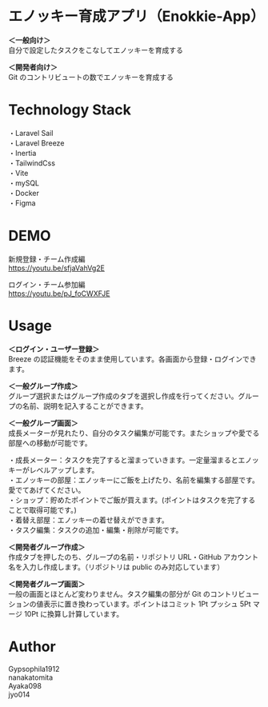 # エノッキー育成アプリ（Enokkie-App）

**＜一般向け＞**<br>
自分で設定したタスクをこなしてエノッキーを育成する<br>

**＜開発者向け＞**<br>
Git のコントリビュートの数でエノッキーを育成する

# Technology Stack

・Laravel Sail<br>
・Laravel Breeze<br>
・Inertia<br>
・TailwindCss<br>
・Vite<br>
・mySQL<br>
・Docker<br>
・Figma<br>

# DEMO

新規登録・チーム作成編<br>
https://youtu.be/sfjaVahVg2E

ログイン・チーム参加編<br>
https://youtu.be/pJ_foCWXFJE

# Usage

**＜ログイン・ユーザー登録＞**<br>
Breeze の認証機能をそのまま使用しています。各画面から登録・ログインできます。<br>

**＜一般グループ作成＞**<br>
グループ選択またはグループ作成のタブを選択し作成を行ってください。グループの名前、説明を記入することができます。<br>

**＜一般グループ画面＞**<br>
成長メーターが見れたり、自分のタスク編集が可能です。またショップや愛でる部屋への移動が可能です。<br>

・成長メーター：タスクを完了すると溜まっていきます。一定量溜まるとエノッキーがレベルアップします。<br>
・エノッキーの部屋：エノッキーにご飯を上げたり、名前を編集する部屋です。愛でてあげてください。<br>
・ショップ：貯めたポイントでご飯が買えます。(ポイントはタスクを完了することで取得可能です。)<br>
・着替え部屋：エノッキーの着せ替えができます。<br>
・タスク編集：タスクの追加・編集・削除が可能です。<br>

**＜開発者グループ作成＞**<br>
作成タブを押したのち、グループの名前・リポジトリ URL・GitHub アカウント名を入力し作成します。（リポジトリは public のみ対応しています）<br>

**＜開発者グループ画面＞**<br>
一般の画面とほとんど変わりません。タスク編集の部分が Git のコントリビューションの値表示に置き換わっています。ポイントはコミット 1Pt プッシュ 5Pt マージ 10Pt に換算し計算しています。

# Author

Gypsophila1912<br>
nanakatomita<br>
Ayaka098<br>
jyo014<br>
